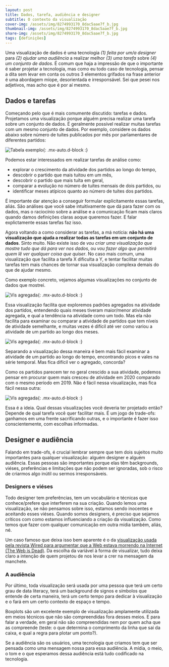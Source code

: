 ```yaml
---
layout: post
title: Dados, tarefa, audiência e designer
subtitle: O contexto da visualização
cover-img: /assets/img/8274993170_8dac5aae7f_b.jpg
thumbnail-img: /assets/img/8274993170_8dac5aae7f_b.jpg
share-img: /assets/img/8274993170_8dac5aae7f_b.jpg
tags: [definições]
---
```


Uma visualização de dados é uma tecnologia *(1) feita por um/a designer* para *(2) ajudar uma audiência* a realizar melhor *(3) uma tarefa* sobre *(4) um conjunto de dados*. É comum que haja a impressão de que o importante é saber projetar a tecnologia, mas como eu todo caso de tecnologia, pensar a dita sem levar em conta os outros 3 elementos grifados na frase anterior é uma abordagem míope, desorientada e irresponsável. Sei que pesei nos adjetivos, mas acho que é por aí mesmo.

## Dados e tarefas

Começando pelo que é mais comumente discutido: tarefas e dados. Projetamos uma visualização porque alguém precisa realizar uma tarefa sobre um conjunto de dados. É geralmente possível realizar muitas tarefas com um mesmo conjunto de dados. Por exemplo, considere os dados abaixo sobre número de tuítes publicados por mês por parlamentares de diferentes partidos:

![Tabela exemplo](/vis-ppgcc/assets/img/contexto/exemplo-dados.png){: .mx-auto.d-block :}

Podemos estar interessados em realizar tarefas de análise como:
  * explorar o crescimento da atividade dos partidos ao longo do tempo,
  * descobrir o partido que mais tuitou em um mês,
  * descobrir o partido que mais tuíta em geral,
  * comparar a evolução no número de tuítes mensais de dois partidos, ou
  * identificar meses atípicos quanto ao número de tuítes dos partidos.

É importante dar atenção a conseguir formular explicitamente essas tarefas, aliás. São análises que você sabe intuitivamente que dá para fazer com os dados, mas o raciocínio sobre a análise e a comunicação ficam mais claros quando damos definições claras aoque queremos fazer. E falar explictamente essas tarefas faz isso.

Agora voltando a como considerar as tarefas, a má notícia: **não há uma visualização que ajuda a realizar todas as tarefas em um conjunto de dados**. Sinto muito. Não existe isso de *vou criar uma visualização que mostre tudo que dá para ver nos dados*, ou *vou fazer algo que permitirá quem lê ver qualquer coisa que quiser*. No caso mais comum, uma visualização que facilita a tarefa X dificulta a Y, e tentar facilitar muitas tarefas tem mais chances de tornar sua visualização complexa demais do que de ajudar mesmo.

Como exemplo concreto, vejamos algumas visualizações no conjunto de dados que mostrei.

![Vis agregada](/vis-ppgcc/assets/img/contexto/areas1.png){: .mx-auto.d-block :}

Essa visualização facilita que exploremos padrões agregados na atividade dos partidos, entendendo quais meses tiveram maior/menor atividade agregada, e qual a tendência na atividade como um todo. Mas ela não facilita para examinar ou comparar a atividade de partidos que tem níveis de atividade semelhante, e muitas vezes é difícil até ver como variou a atividade de um partido ao longo dos meses.

![Vis agregada](/vis-ppgcc/assets/img/contexto/linhas2-2.png){: .mx-auto.d-block :}

Separando a visualização dessa maneira é bem mais fácil examinar a atividade de um partido ao longo do tempo, encontrando picos e vales na série temporal. Mas fica difícil ver o agregado, concorda?

Como os partidos parecem ter no geral crescido a sua atividade, podemos pensar em procurar quem mais cresceu de atividade em 2020 comparado com o mesmo período em 2019. Não é fácil nessa visualização, mas fica fácil nessa outra:

![Vis agregada](/vis-ppgcc/assets/img/contexto/linhas2-3.png){: .mx-auto.d-block :}

Essa é a ideia. Qual dessas visualizações você deveria ter projetado então? Depende de qual tarefa você quer facilitar mais. É um jogo de trade-ofs: ganhamos em uma frente sacrificando outras, e o importante é fazer isso conscientemente, com escolhas informadas.

## Designer e audiência

Falando em trade-ofs, é crucial lembrar sempre que tem dois sujeitos muito importantes para qualquer visualização: alguém designer e alguém audiência. Essas pessoas são importantes porque elas têm backgrounds, viéses, preferências e limitações que não podem ser ignoradas, sob o risco de criarmos algo inútil ou sermos irresponsáveis.

### Designers e viéses

Todo designer tem preferências, tem um vocabulário e técnicas que conhece/prefere que interferem na sua criação. Quando lemos uma visualização, se não pensamos sobre isso, estamos sendo inocentes e aceitando esses viéses. Quando somos designers, é preciso que sejamos críticos com como estamos influenciando a criação da visualização. Como temos que fazer com qualquer comunicação em outra mídia também, aliás, né.

Um caso famoso que deixa isso bem aparente é o da [visualização usada pela revista Wired para argumentar que a Web estava morrendo na Internet (The Web is Dead)](https://boingboing.net/2010/08/17/is-the-web-really-de.html). Da escolha da variável à forma de visualizar, tudo deixa claro a intenção de quem projetou de nos levar a crer na mensagem da manchete.

### A audiência

Por último, toda visualização será usada por uma pessoa que terá um certo grau de data literacy, terá um background de signos e símbolos que entende de certa maneira, terá um certo tempo para dedicar à visualização e o fará em um certo contexto de espaço e tempo.

Boxplots são um excelente exemplo de visualização amplamente utilizada em meios técnicos que não são compreendidas fora desses meios. E para falar a verdade, em geral não são compreendidas nem por quem acha que as compreende (teste: o que determina o comprimento da linha que sai da caixa, e qual a regra para plotar um ponto?).

Se a audiência são os usuários, uma tecnologia que criamos tem que ser pensada como uma mensagem nossa para essa audiência. A mídia, o meio, o tom e o que esperamos dessa audiência está tudo codificado na tecnologia.
